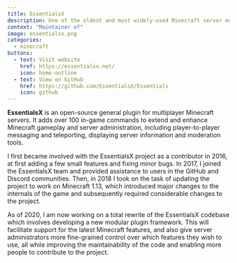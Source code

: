 ```yaml
---
title: EssentialsX
description: One of the oldest and most widely-used Minecraft server mods in existence.
context: "Maintainer of"
image: essentialsx.png
categories:
  - minecraft
buttons:
  - text: Visit website
    href: https://essentialsx.net/
    icon: home-outline
  - text: View on GitHub
    href: https://github.com/EssentialsX/Essentials
    icon: github
---
```


**EssentialsX** is an open-source general plugin for multiplayer Minecraft servers. It adds over 100 in-game commands to extend and enhance Minecraft gameplay and server administration, including player-to-player messaging and teleporting, displaying server information and moderation tools.

I first became involved with the EssentialsX project as a contributor in 2016, at first adding a few small features and fixing minor bugs. In 2017, I joined the EssentialsX team and provided assistance to users in the GitHub and Discord communities. Then, in 2018 I took on the task of updating the project to work on Minecraft 1.13, which introduced major changes to the internals of the game and subsequently required considerable changes to the project.

As of 2020, I am now working on a total rewrite of the EssentialsX codebase which involves developing a new modular plugin framework. This will facilitate support for the latest Minecraft features, and also give server administrators more fine-grained control over which features they wish to use, all while improving the maintainability of the code and enabling more people to contribute to the project.
